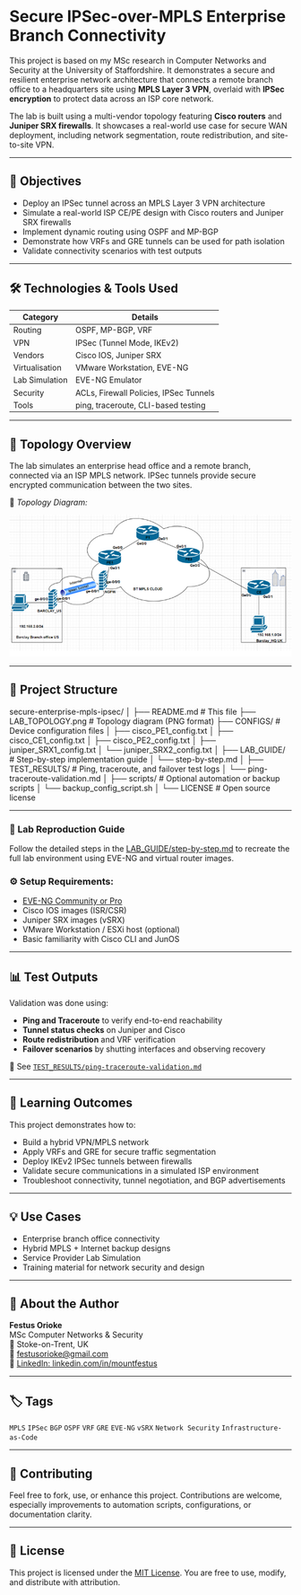 # Secure IPSec-over-MPLS Enterprise Branch Connectivity

This project is based on my MSc research in Computer Networks and Security at the University of Staffordshire. It demonstrates a secure and resilient enterprise network architecture that connects a remote branch office to a headquarters site using **MPLS Layer 3 VPN**, overlaid with **IPSec encryption** to protect data across an ISP core network.

The lab is built using a multi-vendor topology featuring **Cisco routers** and **Juniper SRX firewalls**. It showcases a real-world use case for secure WAN deployment, including network segmentation, route redistribution, and site-to-site VPN.

---

## 🧠 Objectives

- Deploy an IPSec tunnel across an MPLS Layer 3 VPN architecture
- Simulate a real-world ISP CE/PE design with Cisco routers and Juniper SRX firewalls
- Implement dynamic routing using OSPF and MP-BGP
- Demonstrate how VRFs and GRE tunnels can be used for path isolation
- Validate connectivity scenarios with test outputs

---

## 🛠️ Technologies & Tools Used

| Category        | Details                                  |
|-----------------|------------------------------------------|
| Routing         | OSPF, MP-BGP, VRF                        |
| VPN             | IPSec (Tunnel Mode, IKEv2)               |
| Vendors         | Cisco IOS, Juniper SRX                   |
| Virtualisation  | VMware Workstation, EVE-NG               |
| Lab Simulation  | EVE-NG Emulator                          |
| Security        | ACLs, Firewall Policies, IPSec Tunnels   |
| Tools           | ping, traceroute, CLI-based testing      |

---

## 🔧 Topology Overview

The lab simulates an enterprise head office and a remote branch, connected via an ISP MPLS network. IPSec tunnels provide secure encrypted communication between the two sites.

📍 _Topology Diagram:_

![Network Topology](./LAB_TOPOLOGY.png)

---

## 📁 Project Structure

secure-enterprise-mpls-ipsec/
│
├── README.md # This file
├── LAB_TOPOLOGY.png # Topology diagram (PNG format)
├── CONFIGS/ # Device configuration files
│ ├── cisco_PE1_config.txt
│ ├── cisco_CE1_config.txt
│ ├── cisco_PE2_config.txt
│ ├── juniper_SRX1_config.txt
│ └── juniper_SRX2_config.txt
│
├── LAB_GUIDE/ # Step-by-step implementation guide
│ └── step-by-step.md
│
├── TEST_RESULTS/ # Ping, traceroute, and failover test logs
│ └── ping-traceroute-validation.md
│
├── scripts/ # Optional automation or backup scripts
│ └── backup_config_script.sh
│
└── LICENSE # Open source license

---

### 📄 Lab Reproduction Guide

Follow the detailed steps in the [LAB_GUIDE/step-by-step.md](./LAB_GUIDE/step-by-step.md) to recreate the full lab environment using EVE-NG and virtual router images.

### ⚙️ Setup Requirements:

- [EVE-NG Community or Pro](https://www.eve-ng.net/)
- Cisco IOS images (ISR/CSR)
- Juniper SRX images (vSRX)
- VMware Workstation / ESXi host (optional)
- Basic familiarity with Cisco CLI and JunOS

---

## 📊 Test Outputs

Validation was done using:
- **Ping and Traceroute** to verify end-to-end reachability
- **Tunnel status checks** on Juniper and Cisco
- **Route redistribution** and VRF verification
- **Failover scenarios** by shutting interfaces and observing recovery

📄 See [`TEST_RESULTS/ping-traceroute-validation.md`](./TEST_RESULTS/ping-traceroute-validation.md)

---

## 🧠 Learning Outcomes

This project demonstrates how to:
- Build a hybrid VPN/MPLS network
- Apply VRFs and GRE for secure traffic segmentation
- Deploy IKEv2 IPSec tunnels between firewalls
- Validate secure communications in a simulated ISP environment
- Troubleshoot connectivity, tunnel negotiation, and BGP advertisements

---

## 💡 Use Cases

- Enterprise branch office connectivity
- Hybrid MPLS + Internet backup designs
- Service Provider Lab Simulation
- Training material for network security and design

---

## 🙋 About the Author

**Festus Orioke**  
MSc Computer Networks & Security  
📍 Stoke-on-Trent, UK  
📧 [festusorioke@gmail.com](mailto:festusorioke@gmail.com)  
🔗 [LinkedIn: linkedin.com/in/mountfestus](https://linkedin.com/in/mountfestus)

---

## 🏷️ Tags

 `MPLS` `IPSec` `BGP` `OSPF` `VRF` `GRE` `EVE-NG` `vSRX` `Network Security` `Infrastructure-as-Code` 

---

## 📢 Contributing

Feel free to fork, use, or enhance this project. Contributions are welcome, especially improvements to automation scripts, configurations, or documentation clarity.

---

## 📜 License

This project is licensed under the [MIT License](./LICENSE). You are free to use, modify, and distribute with attribution.

